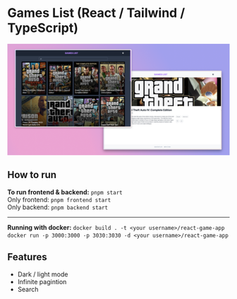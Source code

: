 # Games List (React / Tailwind / TypeScript)

![Preview](resources/preview.png)

## How to run

**To run frontend & backend:** `pnpm start`  
Only frontend: `pnpm frontend start`  
Only backend: `pnpm backend start`

---

**Running with docker:** 
`docker build . -t <your username>/react-game-app`
`docker run -p 3000:3000 -p 3030:3030 -d <your username>/react-game-app`

## Features

- Dark / light mode
- Infinite pagintion
- Search
